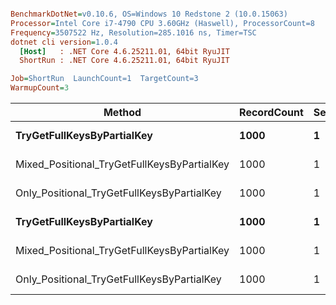 ``` ini

BenchmarkDotNet=v0.10.6, OS=Windows 10 Redstone 2 (10.0.15063)
Processor=Intel Core i7-4790 CPU 3.60GHz (Haswell), ProcessorCount=8
Frequency=3507522 Hz, Resolution=285.1016 ns, Timer=TSC
dotnet cli version=1.0.4
  [Host]   : .NET Core 4.6.25211.01, 64bit RyuJIT
  ShortRun : .NET Core 4.6.25211.01, 64bit RyuJIT

Job=ShortRun  LaunchCount=1  TargetCount=3  
WarmupCount=3  

```
 |                                      Method | RecordCount | SearchCount | KeySize |                        Strategy | SubKeyEqualityByRef | KeyEqualityByRef |      Mean |     Error |    StdDev | Scaled |  Gen 0 | Allocated |
 |-------------------------------------------- |------------ |------------ |-------- |-------------------------------- |-------------------- |----------------- |----------:|----------:|----------:|-------:|-------:|----------:|
 |                  **TryGetFullKeysByPartialKey** |        **1000** |           **1** |      **10** | **OptimizedForNonPositionalSearch** |               **False** |            **False** |  **2.136 us** | **0.0629 us** | **0.0036 us** |   **1.00** | **0.2213** |     **936 B** |
 | Mixed_Positional_TryGetFullKeysByPartialKey |        1000 |           1 |      10 | OptimizedForNonPositionalSearch |               False |            False |  3.237 us | 0.1225 us | 0.0069 us |   1.52 | 0.4005 |    1688 B |
 |  Only_Positional_TryGetFullKeysByPartialKey |        1000 |           1 |      10 | OptimizedForNonPositionalSearch |               False |            False |  3.820 us | 0.2312 us | 0.0131 us |   1.79 | 0.4921 |    2072 B |
 |                  **TryGetFullKeysByPartialKey** |        **1000** |           **1** |      **10** |    **OptimizedForPositionalSearch** |               **False** |            **False** | **21.471 us** | **1.4227 us** | **0.0804 us** |   **1.00** | **3.2349** |   **13632 B** |
 | Mixed_Positional_TryGetFullKeysByPartialKey |        1000 |           1 |      10 |    OptimizedForPositionalSearch |               False |            False | 13.687 us | 0.2338 us | 0.0132 us |   0.64 | 1.8921 |    7992 B |
 |  Only_Positional_TryGetFullKeysByPartialKey |        1000 |           1 |      10 |    OptimizedForPositionalSearch |               False |            False |  2.835 us | 0.0802 us | 0.0045 us |   0.13 | 0.4082 |    1728 B |
